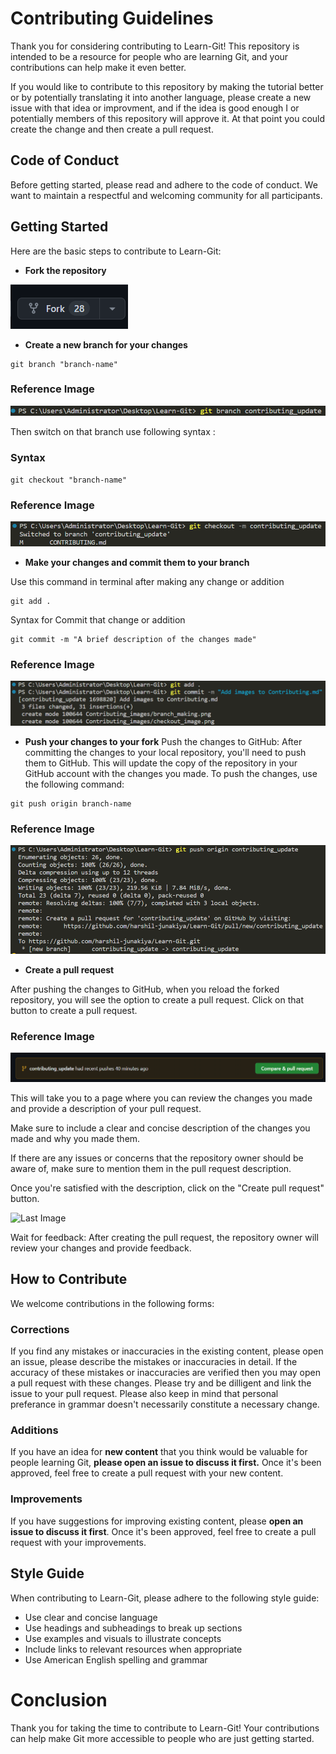 # Contributing Guidelines
Thank you for considering contributing to Learn-Git! This repository is intended to be a resource for people who are learning Git, and your contributions can help make it even better.

If you would like to contribute to this repository by making the tutorial better or by potentially translating it into another language, please create a new issue with that idea or improvment, and if the idea is good enough I or potentially members of this repository will approve it. At that point you could create the change and then create a pull request.

## Code of Conduct
Before getting started, please read and adhere to the code of conduct. We want to maintain a respectful and welcoming community for all participants. 

## Getting Started
Here are the basic steps to contribute to Learn-Git:

- **Fork the repository**

![fork_image](./images/Readme_images/fork.png)

- **Create a new branch for your changes**

```
git branch "branch-name"
```
### Reference Image
![branch_image](./images/Contributing_images/branch_making.png)

Then switch on that branch use following syntax :

### Syntax
```
git checkout "branch-name"
```

### Reference Image
![checkout_branch](./images/Contributing_images/checkout_image.png)


- **Make your changes and commit them to your branch**

Use this command in terminal after making any change or addition
```
git add .
```
Syntax for Commit that change or addition

```
git commit -m "A brief description of the changes made"
```

### Reference Image
![commiting_images](./images/Contributing_images/add_commit.png)

- **Push your changes to your fork**
Push the changes to GitHub: After committing the changes to your local repository, you'll need to push them to GitHub. This will update the copy of the repository in your GitHub account with the changes you made. To push the changes, use the following command:

```
git push origin branch-name

```
### Reference Image
![Push](./images/Contributing_images/push_origin.png)

- **Create a pull request**

After pushing the changes to GitHub, when you reload the forked repository, you will see the option to create a pull request. Click on that button to create a pull request.

### Reference Image 

![Pull Request](./images/Contributing_images/pull_request.png)

This will take you to a page where you can review the changes you made and provide a description of your pull request.

Make sure to include a clear and concise description of the changes you made and why you made them.

If there are any issues or concerns that the repository owner should be aware of, make sure to mention them in the pull request description.

Once you're satisfied with the description, click on the "Create pull request" button.

![Last Image](.images/Contributing_images/last.png)

Wait for feedback: After creating the pull request, the repository owner will review your changes and provide feedback.

## How to Contribute
We welcome contributions in the following forms:

### Corrections
If you find any mistakes or inaccuracies in the existing content, please open an issue, please describe the mistakes or inaccuracies in detail. If the accuracy of these mistakes or inaccuracies are verified then you may open a pull request with these changes. Please try and be dilligent and link the issue to your pull request. Please also keep in mind that personal preferance in grammar doesn't necessarily constitute a necessary change.

### Additions
If you have an idea for **new content** that you think would be valuable for people learning Git, **please open an issue to discuss it first.** Once it's been approved, feel free to create a pull request with your new content.

### Improvements
If you have suggestions for improving existing content, please **open an issue to discuss it first**. Once it's been approved, feel free to create a pull request with your improvements.

## Style Guide
When contributing to Learn-Git, please adhere to the following style guide:

- Use clear and concise language
- Use headings and subheadings to break up sections
- Use examples and visuals to illustrate concepts
- Include links to relevant resources when appropriate
- Use American English spelling and grammar

# Conclusion
Thank you for taking the time to contribute to Learn-Git! Your contributions can help make Git more accessible to people who are just getting started.
